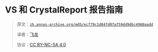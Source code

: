 # VS 和 CrystalReport 报告指南

> 原文：[`zh.annas-archive.org/md5/ecf79c1d847d07af59dd9dbc4960aadd`](https://zh.annas-archive.org/md5/ecf79c1d847d07af59dd9dbc4960aadd)
> 
> 译者：[飞龙](https://github.com/wizardforcel)
> 
> 协议：[CC BY-NC-SA 4.0](http://creativecommons.org/licenses/by-nc-sa/4.0/)